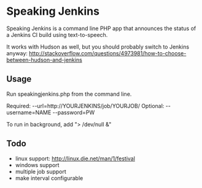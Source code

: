Speaking Jenkins
================

Speaking Jenkins is a command line PHP app that announces the status of a Jenkins CI build using text-to-speech.

It works with Hudson as well, but you should probably switch to Jenkins anyway: 
http://stackoverflow.com/questions/4973981/how-to-choose-between-hudson-and-jenkins

Usage
-----

Run speakingjenkins.php from the command line.

Required:
	--url=http://YOURJENKINS/job/YOURJOB/
Optional:
	--username=NAME
	--password=PW

To run in background, add "> /dev/null &"


Todo
----

* linux support: http://linux.die.net/man/1/festival
* windows support
* multiple job support
* make interval configurable